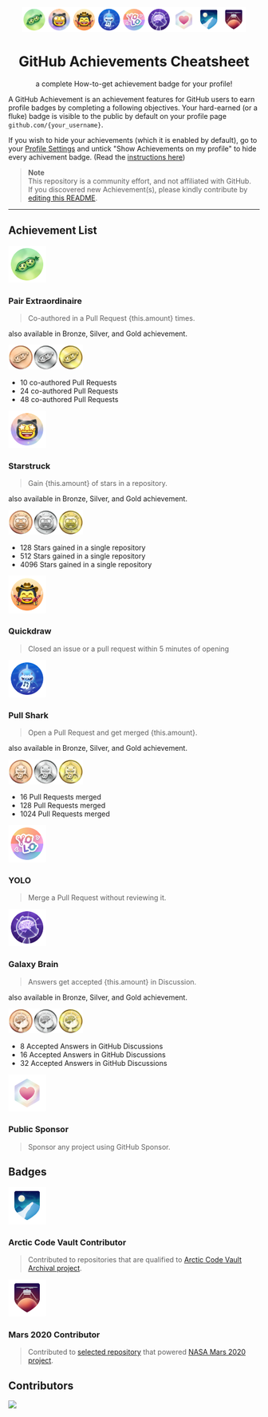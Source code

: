 <p align="center"><img src="./img/pair-extraordinare/pair-extraordinaire-default.png" height="50px" width="50px"><img src="./img/starstruck/starstruck-default.png" height="50px" width="50px"><img src="./img/quickdraw/quickdraw-default.png" height="50px" width="50px"><img src="./img/pull-shark/pull-shark-default.png" height="50px" width="50px"><img src="./img/yolo/yolo-default.png" height="50px" width="50px"><img src="./img/galaxy-brain/galaxy-brain-default.png" height="50px" width="50px"><img src="./img/public-sponsor/public-sponsor-default.png" height="50px" weight="50px"><img src="./img/arctic-code-vault/arctic-code-vault-contributor-default.png" height="50px" weight="50px"><img src="./img/mars-2020-contributor/mars-2020-contributor-default.png" height="50px" weight="50px">
</p >

<h1 align="center">GitHub Achievements Cheatsheet</h1>
<p align="center">a complete How-to-get achievement badge for your profile!</p>

A GitHub Achievement is an achievement features for GitHub users to earn profile badges by completing a following objectives.
Your hard-earned (or a fluke) badge is visible to the public by default on your profile page `github.com/{your_username}`.

If you wish to hide your achievements (which it is enabled by default), go to your [Profile Settings](https://github.com/settings) and untick "Show Achievements on my profile" to hide every achivement badge. (Read the [instructions here](https://docs.github.com/en/account-and-profile/setting-up-and-managing-your-github-profile/managing-contribution-settings-on-your-profile/showing-your-private-contributions-and-achievements-on-your-profile#changing-the-visibility-of-achievements))

> **Note**<br/>
> This repository is a community effort, and not affiliated with GitHub.<br/>
> If you discovered new Achievement(s), please kindly contribute by [editing this README](https://github.com/sagelga/github-achievement-cheatsheet/edit/main/README.md).

---

## Achievement List

<img src="./img/pair-extraordinare/pair-extraordinaire-default.png" height="75px" width="75px">

### Pair Extraordinaire
> Co-authored in a Pull Request {this.amount} times.

also available in Bronze, Silver, and Gold achievement.

<img src="./img/pair-extraordinare/pair-extraordinaire-bronze.png" height="50px" width="50px"><img src="./img/pair-extraordinare/pair-extraordinaire-silver.png" height="50px" width="50px"><img src="./img/pair-extraordinare/pair-extraordinaire-gold.png" height="50px" width="50px">

- 10 co-authored Pull Requests
- 24 co-authored Pull Requests
- 48 co-authored Pull Requests

<img src="./img/starstruck/starstruck-default.png" height="75px" width="75px">

### Starstruck
> Gain {this.amount} of stars in a repository.

also available in Bronze, Silver, and Gold achievement.

<img src="./img/starstruck/starstruck-bronze.png" height="50px" width="50px"><img src="./img/starstruck/starstruck-silver.png" height="50px" width="50px"><img src="./img/starstruck/starstruck-gold.png" height="50px" width="50px">

- 128 Stars gained in a single repository
- 512 Stars gained in a single repository
- 4096 Stars gained in a single repository

<img src="./img/quickdraw/quickdraw-default.png" height="75px" width="75px">

### Quickdraw
> Closed an issue or a pull request within 5 minutes of opening

<img src="./img/pull-shark/pull-shark-default.png" height="75px" width="75px">

### Pull Shark
> Open a Pull Request and get merged {this.amount}.

also available in Bronze, Silver, and Gold achievement.

<img src="./img/pull-shark/pull-shark-bronze.png" height="50px" width="50px"><img src="./img/pull-shark/pull-shark-silver.png" height="50px" width="50px"><img src="./img/pull-shark/pull-shark-gold.png" height="50px" width="50px">

- 16 Pull Requests merged
- 128 Pull Requests merged
- 1024 Pull Requests merged

<img src="./img/yolo/yolo-default.png" height="75px" width="75px">

### YOLO
> Merge a Pull Request without reviewing it.

<img src="./img/galaxy-brain/galaxy-brain-default.png" height="75px" width="75px">

### Galaxy Brain
> Answers get accepted {this.amount} in Discussion.

also available in Bronze, Silver, and Gold achievement.

<img src="./img/galaxy-brain/galaxy-brain-bronze.png" height="50px" width="50px"><img src="./img/galaxy-brain/galaxy-brain-silver.png" height="50px" width="50px"><img src="./img/galaxy-brain/galaxy-brain-gold.png" height="50px" width="50px">

- 8 Accepted Answers in GitHub Discussions
- 16 Accepted Answers in GitHub Discussions
- 32 Accepted Answers in GitHub Discussions

<img src="./img/public-sponsor/public-sponsor-default.png" height="75px" weight="75px">

### Public Sponsor
> Sponsor any project using GitHub Sponsor.

## Badges

<img src="./img/arctic-code-vault/arctic-code-vault-contributor-default.png" height="75px" weight="75px">

### Arctic Code Vault Contributor

> Contributed to repositories that are qualified to [Arctic Code Vault Archival project](https://archiveprogram.github.com/).

<img src="./img/mars-2020-contributor/mars-2020-contributor-default.png" height="75px" weight="75px">

### Mars 2020 Contributor

> Contributed to [selected repository](https://docs.github.com/en/account-and-profile/setting-up-and-managing-your-github-profile/customizing-your-profile/personalizing-your-profile#displaying-badges-on-your-profile) that powered [NASA Mars 2020 project](https://github.com/readme/featured/nasa-ingenuity-helicopter).

## Contributors
<a href="https://github.com/sagelga/github-achievement-cheatsheet/graphs/contributors">
  <img src="https://contrib.rocks/image?repo=sagelga/github-achievement-cheatsheet" />
</a>
